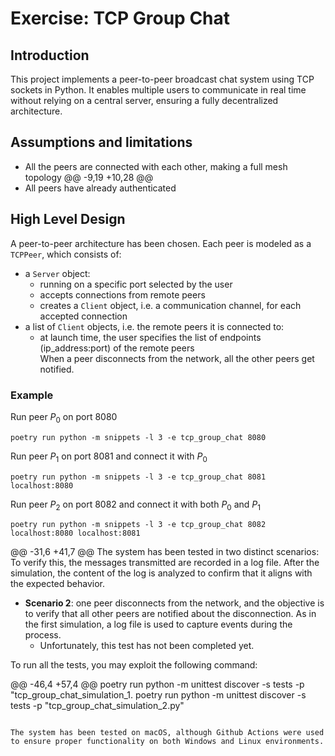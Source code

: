 # Exercise: TCP Group Chat

## Introduction
This project implements a peer-to-peer broadcast chat system using TCP sockets in Python. It enables multiple users to communicate in real time without relying on a central server, ensuring a fully decentralized architecture.

## Assumptions and limitations
- All the peers are connected with each other, making a full mesh topology
@@ -9,19 +10,28 @@
- All peers have already authenticated

## High Level Design
A peer-to-peer architecture has been chosen. Each peer is modeled as a `TCPPeer`, which consists of:
- a `Server` object: 
    - running on a specific port selected by the user
    - accepts connections from remote peers
    - creates a `Client` object, i.e. a communication channel, for each accepted connection
- a list of `Client` objects, i.e. the remote peers it is connected to: 
    - at launch time, the user specifies the list of endpoints (ip_address:port) of the remote peers    
When a peer disconnects from the network, all the other peers get notified.

### Example
Run peer $P_0$ on port 8080
```
poetry run python -m snippets -l 3 -e tcp_group_chat 8080
```

Run peer $P_1$ on port 8081 and connect it with $P_0$
```
poetry run python -m snippets -l 3 -e tcp_group_chat 8081 localhost:8080
```
Run peer $P_2$ on port 8082 and connect it with both $P_0$ and $P_1$
```
poetry run python -m snippets -l 3 -e tcp_group_chat 8082 localhost:8080 localhost:8081
```

@@ -31,6 +41,7 @@ The system has been tested in two distinct scenarios:
To verify this, the messages transmitted are recorded in a log file. After the simulation, the content of the log is analyzed to confirm that it aligns with the expected behavior.
- **Scenario 2**: one peer disconnects from the network, and the objective is to verify that all other peers are notified about the disconnection. 
As in the first simulation, a log file is used to capture events during the process.
    - Unfortunately, this test has not been completed yet.

To run all the tests, you may exploit the following command:

@@ -46,4 +57,4 @@ poetry run python -m unittest discover -s tests -p "tcp_group_chat_simulation_1.
poetry run python -m unittest discover -s tests -p "tcp_group_chat_simulation_2.py"
```

The system has been tested on macOS, although Github Actions were used to ensure proper functionality on both Windows and Linux environments.